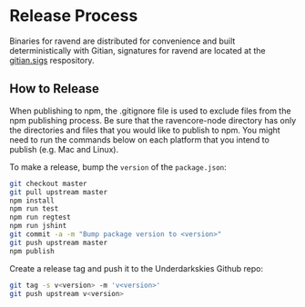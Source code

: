 # Release Process

Binaries for ravend are distributed for convenience and built deterministically with Gitian, signatures for ravend are located at the [gitian.sigs](https://github.com/underdarkskies/gitian.sigs) respository.

## How to Release

When publishing to npm, the .gitignore file is used to exclude files from the npm publishing process. Be sure that the ravencore-node directory has only the directories and files that you would like to publish to npm. You might need to run the commands below on each platform that you intend to publish (e.g. Mac and Linux).

To make a release, bump the `version` of the `package.json`:

```bash
git checkout master
git pull upstream master
npm install
npm run test
npm run regtest
npm run jshint
git commit -a -m "Bump package version to <version>"
git push upstream master
npm publish
```

Create a release tag and push it to the Underdarkskies Github repo:

```bash
git tag -s v<version> -m 'v<version>'
git push upstream v<version>
```
